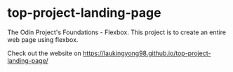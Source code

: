 # top-project-landing-page
The Odin Project's Foundations - Flexbox. 
This project is to create an entire web page using flexbox.  

Check out the website on https://laukingyong98.github.io/top-project-landing-page/

